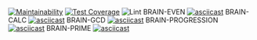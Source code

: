 [![Maintainability](https://api.codeclimate.com/v1/badges/2e439b84bc25274450e3/maintainability)](https://codeclimate.com/github/Grigorevv/backend-project-lvl1/maintainability)
[![Test Coverage](https://api.codeclimate.com/v1/badges/2e439b84bc25274450e3/test_coverage)](https://codeclimate.com/github/Grigorevv/backend-project-lvl1/test_coverage)
![Lint](https://github.com/Grigorevv/backend-project-lvl1/workflows/Lint/badge.svg)
BRAIN-EVEN
[![asciicast](https://asciinema.org/a/VU0Eii6LnUxwS9VZ82V8KkVhf.svg)](https://asciinema.org/a/VU0Eii6LnUxwS9VZ82V8KkVhf)
BRAIN-CALC
[![asciicast](https://asciinema.org/a/Su5SYY4ruIe2feMkEGRCs8258.svg)](https://asciinema.org/a/Su5SYY4ruIe2feMkEGRCs8258)
BRAIN-GCD
[![asciicast](https://asciinema.org/a/mcqrAz7jV5w7udxCCzClylAiW.svg)](https://asciinema.org/a/mcqrAz7jV5w7udxCCzClylAiW)
BRAIN-PROGRESSION
[![asciicast](https://asciinema.org/a/JF3Qn3sFMYEoqe16EEdvdOf8L.svg)](https://asciinema.org/a/JF3Qn3sFMYEoqe16EEdvdOf8L)
BRAIN-PRIME
[![asciicast](https://asciinema.org/a/Y2di9K1wr4jxX758SUBoawzo3.svg)](https://asciinema.org/a/Y2di9K1wr4jxX758SUBoawzo3)
